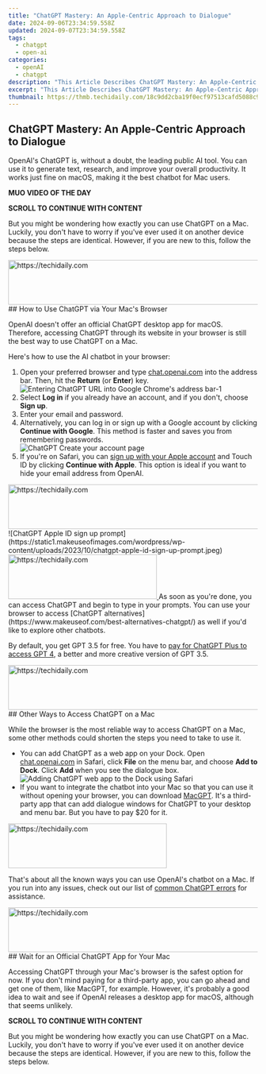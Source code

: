 ```yaml
---
title: "ChatGPT Mastery: An Apple-Centric Approach to Dialogue"
date: 2024-09-06T23:34:59.558Z
updated: 2024-09-07T23:34:59.558Z
tags:
  - chatgpt
  - open-ai
categories:
  - openAI
  - chatgpt
description: "This Article Describes ChatGPT Mastery: An Apple-Centric Approach to Dialogue"
excerpt: "This Article Describes ChatGPT Mastery: An Apple-Centric Approach to Dialogue"
thumbnail: https://thmb.techidaily.com/18c9dd2cba19f0ecf97513cafd5088c9e4acab9c65510cdf2678db2edca6954d.jpg
---
```


## ChatGPT Mastery: An Apple-Centric Approach to Dialogue

 OpenAI's ChatGPT is, without a doubt, the leading public AI tool. You can use it to generate text, research, and improve your overall productivity. It works just fine on macOS, making it the best chatbot for Mac users.

**MUO VIDEO OF THE DAY**

**SCROLL TO CONTINUE WITH CONTENT**

 But you might be wondering how exactly you can use ChatGPT on a Mac. Luckily, you don't have to worry if you've ever used it on another device because the steps are identical. However, if you are new to this, follow the steps below.

<!-- affiliate ads begin -->
<a href="https://appsumo.8odi.net/c/5597632/2118310/7443" target="_top" id="2118310">
  <img src="//a.impactradius-go.com/display-ad/7443-2118310" border="0" alt="https://techidaily.com" width="600" height="90"/>
</a>
<img height="0" width="0" src="https://appsumo.8odi.net/i/5597632/2118310/7443" style="position:absolute;visibility:hidden;" border="0" />
<!-- affiliate ads end -->
## How to Use ChatGPT via Your Mac's Browser

 OpenAI doesn't offer an official ChatGPT desktop app for macOS. Therefore, accessing ChatGPT through its website in your browser is still the best way to use ChatGPT on a Mac.

 Here's how to use the AI chatbot in your browser:

1. Open your preferred browser and type [chat.openai.com](https://chat.openai.com/) into the address bar. Then, hit the **Return** (or **Enter**) key.  
![Entering ChatGPT URL into Google Chrome's address bar-1](https://static1.makeuseofimages.com/wordpress/wp-content/uploads/2023/10/entering-chatgpt-url-into-google-chrome-s-address-bar-1.jpg)
2. Select **Log in** if you already have an account, and if you don't, choose **Sign up**.
3. Enter your email and password.
4. Alternatively, you can log in or sign up with a Google account by clicking **Continue with Google**. This method is faster and saves you from remembering passwords.  
![ChatGPT Create your account page](https://static1.makeuseofimages.com/wordpress/wp-content/uploads/2023/10/chatgpt-create-your-account-page.jpeg)
5. If you're on Safari, you can [sign up with your Apple account](https://www.makeuseof.com/how-to-use-sign-in-with-apple/) and Touch ID by clicking **Continue with Apple**. This option is ideal if you want to hide your email address from OpenAI.  
<!-- affiliate ads begin -->
<a href="https://unicoeye.pxf.io/c/5597632/2134241/18498" target="_top" id="2134241">
  <img src="//a.impactradius-go.com/display-ad/18498-2134241" border="0" alt="https://techidaily.com" width="728" height="90"/>
</a>
<img height="0" width="0" src="https://unicoeye.pxf.io/i/5597632/2134241/18498" style="position:absolute;visibility:hidden;" border="0" />
<!-- affiliate ads end -->
![ChatGPT Apple ID sign up prompt](https://static1.makeuseofimages.com/wordpress/wp-content/uploads/2023/10/chatgpt-apple-id-sign-up-prompt.jpeg)

<!-- affiliate ads begin -->
<a href="https://united.elfm.net/c/5597632/2139557/4704" target="_top" id="2139557">
  <img src="//a.impactradius-go.com/display-ad/4704-2139557" border="0" alt="https://techidaily.com" width="300" height="90"/>
</a>
<img height="0" width="0" src="https://united.elfm.net/i/5597632/2139557/4704" style="position:absolute;visibility:hidden;" border="0" />
<!-- affiliate ads end -->
 As soon as you're done, you can access ChatGPT and begin to type in your prompts. You can use your browser to access [ChatGPT alternatives](https://www.makeuseof.com/best-alternatives-chatgpt/) as well if you'd like to explore other chatbots.

 By default, you get GPT 3.5 for free. You have to [pay for ChatGPT Plus to access GPT 4](https://www.makeuseof.com/how-to-use-gpt4/), a better and more creative version of GPT 3.5\.

<!-- affiliate ads begin -->
<a href="https://ephamedtechinc.pxf.io/c/5597632/2136618/26400" target="_top" id="2136618">
  <img src="//a.impactradius-go.com/display-ad/26400-2136618" border="0" alt="https://techidaily.com" width="728" height="90"/>
</a>
<img height="0" width="0" src="https://ephamedtechinc.pxf.io/i/5597632/2136618/26400" style="position:absolute;visibility:hidden;" border="0" />
<!-- affiliate ads end -->
## Other Ways to Access ChatGPT on a Mac

 While the browser is the most reliable way to access ChatGPT on a Mac, some other methods could shorten the steps you need to take to use it.

* You can add ChatGPT as a web app on your Dock. Open [chat.openai.com](https://chat.openai.com/) in Safari, click **File** on the menu bar, and choose **Add to Dock**. Click **Add** when you see the dialogue box.  
![Adding ChatGPT web app to the Dock using Safari](https://static1.makeuseofimages.com/wordpress/wp-content/uploads/2023/10/adding-chatgpt-web-app-to-the-dock-using-safari.jpg)
* If you want to integrate the chatbot into your Mac so that you can use it without opening your browser, you can download [MacGPT](https://goodsnooze.gumroad.com/l/menugpt). It's a third-party app that can add dialogue windows for ChatGPT to your desktop and menu bar. But you have to pay $20 for it.
<!-- affiliate ads begin -->
<a href="https://25home.pxf.io/c/5597632/2123479/16836" target="_top" id="2123479">
  <img src="//a.impactradius-go.com/display-ad/16836-2123479" border="0" alt="https://techidaily.com" width="320" height="90"/>
</a>
<img height="0" width="0" src="https://25home.pxf.io/i/5597632/2123479/16836" style="position:absolute;visibility:hidden;" border="0" />
<!-- affiliate ads end -->

 That's about all the known ways you can use OpenAI's chatbot on a Mac. If you run into any issues, check out our list of [common ChatGPT errors](https://www.makeuseof.com/chatgpt-common-errors-fixes/) for assistance.

<!-- affiliate ads begin -->
<a href="https://zebaoaffiliateprogram.pxf.io/c/5597632/2137973/21526" target="_top" id="2137973">
  <img src="//a.impactradius-go.com/display-ad/21526-2137973" border="0" alt="https://techidaily.com" width="728" height="90"/>
</a>
<img height="0" width="0" src="https://zebaoaffiliateprogram.pxf.io/i/5597632/2137973/21526" style="position:absolute;visibility:hidden;" border="0" />
<!-- affiliate ads end -->
## Wait for an Official ChatGPT App for Your Mac

 Accessing ChatGPT through your Mac's browser is the safest option for now. If you don't mind paying for a third-party app, you can go ahead and get one of them, like MacGPT, for example. However, it's probably a good idea to wait and see if OpenAI releases a desktop app for macOS, although that seems unlikely.

**SCROLL TO CONTINUE WITH CONTENT**

 But you might be wondering how exactly you can use ChatGPT on a Mac. Luckily, you don't have to worry if you've ever used it on another device because the steps are identical. However, if you are new to this, follow the steps below.

<ins class="adsbygoogle"
     style="display:block"
     data-ad-format="autorelaxed"
     data-ad-client="ca-pub-7571918770474297"
     data-ad-slot="1223367746"></ins>



<ins class="adsbygoogle"
     style="display:block"
     data-ad-client="ca-pub-7571918770474297"
     data-ad-slot="8358498916"
     data-ad-format="auto"
     data-full-width-responsive="true"></ins>


